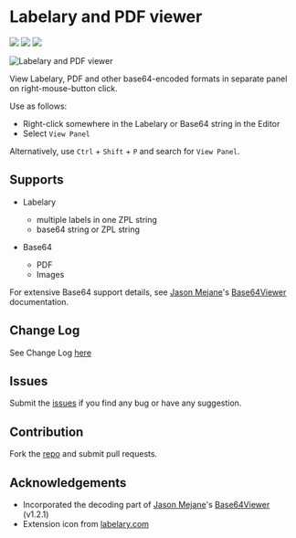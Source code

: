 # Labelary and PDF viewer

[![](https://vsmarketplacebadge.apphb.com/version-short/roelkneepkens.labelary.svg)](https://marketplace.visualstudio.com/items?itemName=roelkneepkens.labelary)
[![](https://vsmarketplacebadge.apphb.com/installs-short/roelkneepkens.labelary.svg)](https://marketplace.visualstudio.com/items?itemName=roelkneepkens.labelary)
[![](https://vsmarketplacebadge.apphb.com/rating-short/roelkneepkens.labelary.svg)](https://marketplace.visualstudio.com/items?itemName=roelkneepkens.labelary)

![Labelary and PDF viewer](https://raw.githubusercontent.com/roelkneepkens/labelary-extension/main/img/labelary-use-gif.gif)

View Labelary, PDF and other base64-encoded formats in separate panel on right-mouse-button click.

Use as follows:
- Right-click somewhere in the Labelary or Base64 string in the Editor
- Select `View Panel`

Alternatively, use `Ctrl` + `Shift` + `P` and search for `View Panel`.

## Supports
- Labelary
  - multiple labels in one ZPL string
  - base64 string or ZPL string

- Base64
  - PDF
  - Images

For extensive Base64 support details, see [Jason Mejane](https://marketplace.visualstudio.com/publishers/JasonMejane)'s [Base64Viewer](https://marketplace.visualstudio.com/items?itemName=JasonMejane.base64viewer) documentation.

## Change Log
See Change Log [here](CHANGELOG.md)

## Issues
Submit the [issues](https://github.com/roelkneepkens/labelary-extension/issues) if you find any bug or have any suggestion.

## Contribution
Fork the [repo](https://github.com/roelkneepkens/labelary-extension/) and submit pull requests.

## Acknowledgements
- Incorporated the decoding part of [Jason Mejane](https://marketplace.visualstudio.com/publishers/JasonMejane)'s [Base64Viewer](https://marketplace.visualstudio.com/items?itemName=JasonMejane.base64viewer) (v1.2.1)
- Extension icon from [labelary.com](http://labelary.com/)


